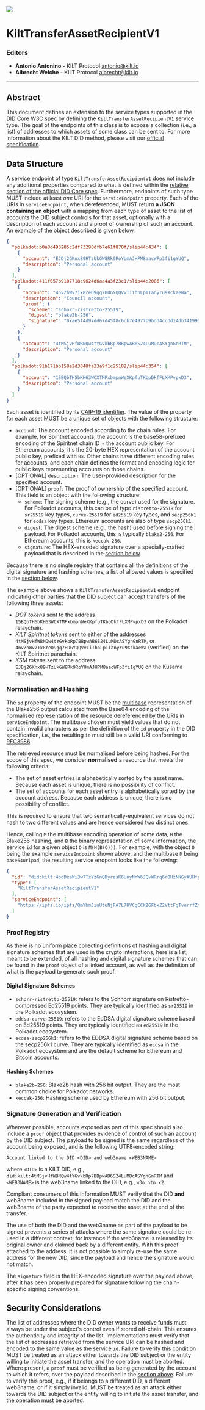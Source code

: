 [![](.maintain/media/kilt-header.png)](https://kilt.io)

# KiltTransferAssetRecipientV1

<!-- TODO: Update snippets, signatures, hashes and IPFS CID once the final version of the document has been agreed on -->

### Editors

- **Antonio Antonino** - KILT Protocol [antonio@kilt.io](mailto:antonio@kilt.io)
- **Albrecht Weiche** - KILT Protocol [albrecht@kilt.io](mailto:albrecht@kilt.io)

---

## Abstract

This document defines an extension to the service types supported in the [DID Core W3C spec][did-core-spec] by defining the `KiltTransferAssetRecipientV1` service type.
The goal of the endpoints of this class is to expose a collection (i.e., a list) of addresses to which assets of some class can be sent to.
For more information about the KILT DID method, please visit our [official specification][kilt-did-spec].

## Data Structure

A service endpoint of type `KiltTransferAssetRecipientV1` does not include any additional properties compared to what is defined within the [relative section of the official DID Core spec][did-core-spec-services].
Furthermore, endpoints of such type MUST include at least *one* URI for the `serviceEndpoint` property.
Each of the URIs in `serviceEndpoint`, when dereferenced, MUST return **a JSON containing an object** with a mapping from each type of asset to the list of accounts the DID subject controls for that asset, optionally with a description of each account and a proof of ownership of such an account.
An example of the object described is given below.

```json
{
  "polkadot:b0a8d493285c2df73290dfb7e61f870f/slip44:434": [
    {
      "account": "EJDj2GKnx89HTzUkGW8Rk9RoYUmAJHPM8aacWFp3fi1gYUQ",
      "description": "Personal account"
    }
  ],
  "polkadot:411f057b9107718c9624d6aa4a3f23c1/slip44:2086": [
    {
      "account": "4nvZhWv71x8reD9gq7BUGYQQVvTiThnLpTTanyru9XckaeWa",
      "description": "Council account",
      "proof": {
        "scheme": "schorr-ristretto-25519",
        "digest": "blake2b-256",
        "signature": "0xae5f4d97dd67d45f8c6cb7e4977b9bdd4ccdd14db341995ba5074bccbe27c004a17bcf4a53e1e6a1eaac135c5f2b492e7d84dbbe4d80c221d3caed915f7b1286"
      }
    },
    {
      "account": "4tMSjvHfWBNQw4tYGvkbRp7BBpwAB6S24LuMDcASYgnGnRTM",
      "description": "Personal account"
    }
  ],
  "polkadot:91b171bb158e2d3848fa23a9f1c25182/slip44:354": [
    {
      "account": "15BQbTH5bKH63WCXTMPxbmpnWeXKpfuTKbpDkfFLXMPvpxD3",
      "description": "Personal account"
    }
  ]
}
```

Each asset is identified by its [CAIP-19 identifier][caip-19-spec].
The value of the property for each asset MUST be a unique set of objects with the following structure:

* `account`: The account encoded according to the chain rules. For example, for Spiritnet accounts, the account is the base58-prefixed encoding of the Spiritnet chain ID + the account public key. For Ethereum accounts, it's the 20-byte HEX representation of the account public key, prefixed with `0x`. Other chains have different encoding rules for accounts, and each chain defines the format and encoding logic for public keys representing accounts on those chains.
* [OPTIONAL] `description`: The user-provided description for the specified account.
* [OPTIONAL] `proof`: The proof of ownership of the specified account. This field is an object with the following structure:
  * `scheme`: The signing scheme (e.g., the curve) used for the signature. For Polkadot accounts, this can be of type `ristretto-25519` for `sr25519` key types, `curve-25519` for `ed25519` key types, and `secp256k1` for `ecdsa` key types. Ethereum accounts are also of type `secp256k1`.
  * `digest`: The digest scheme (e.g., the hash) used before signing the payload. For Polkadot accounts, this is typically `blake2-256`. For Ethereum accounts, this is `keccak-256`.
  * `signature`: The HEX-encoded signature over a specially-crafted payload that is described in the [section below](#proof-registry).

Because there is no single registry that contains all the definitions of the digital signature and hashing schemes, a list of allowed values is specified in the [section below](#proof-registry).

The example above shows a `KiltTransferAssetRecipientV1` endpoint indicating other parties that the DID subject can accept transfers of the following three assets:

- *DOT tokens* sent to the address `15BQbTH5bKH63WCXTMPxbmpnWeXKpfuTKbpDkfFLXMPvpxD3` on the Polkadot relaychain.
- *KILT Spiritnet tokens* sent to either of the addresses `4tMSjvHfWBNQw4tYGvkbRp7BBpwAB6S24LuMDcASYgnGnRTM`, or `4nvZhWv71x8reD9gq7BUGYQQVvTiThnLpTTanyru9XckaeWa` (verified) on the KILT Spiritnet parachain.
- *KSM tokens* sent to the address `EJDj2GKnx89HTzUkGW8Rk9RoYUmAJHPM8aacWFp3fi1gYUQ` on the Kusama relaychain.

### Normalisation and Hashing

The `id` property of the endpoint MUST be the [multibase][multibase] representation of the Blake256 output calculated from the Base64 encoding of the normalised representation of the resource dereferenced by the URIs in `serviceEndpoint`.
The multibase chosen must yield values that do not contain invalid characters as per the definition of the `id` property in the DID specification, i.e., the resulting `id` must still be a valid URI conforming to [RFC3986][rfc3986].

The retrieved resource must be normalised before being hashed.
For the scope of this spec, we consider **normalised** a resource that meets the following criteria:

* The set of asset entries is alphabetically sorted by the asset name. Because each asset is unique, there is no possibility of conflict.
* The set of accounts for each asset entry is alphabetically sorted by the account address. Because each address is unique, there is no possibility of conflict.

This is required to ensure that two semantically-equivalent services do not hash to two different values and are hence considered two distinct ones.

Hence, calling `M` the multibase encoding operation of some data, `H` the Blake256 hashing, and `B` the binary representation of some information, the service `id` for a given object `O` is `M(H(B(O)))`.
For example, with the object `O` being the example `serviceEndpoint` shown above, and the multibase `M` being `base64urlpad`, the resulting service endpoint looks like the following:

```json
{
  "id": "did:kilt:4pqDzaWi3w7TzYzGnQDyrasK6UnyNnW6JQvWRrq6r8HzNNGy#UHfpCR8mCNP5FvNRjN7rLHm7DA8fm7bqB6Pd4fGjaJ4Y=",
  "type": [
    "KiltTransferAssetRecipientV1"
  ],
  "serviceEndpoint": [
    "https://ipfs.io/ipfs/QmYbmJiuUtuNjFA7L7HVCgCCK2GFbxZ2VttFgTvurrfZff"
  ]
}
```

### Proof Registry

As there is no uniform place collecting definitions of hashing and digital signature schemes that are used in the crypto interactions, here is a list, meant to be extended, of all hashing and digital signature schemes that can be found in the `proof` object of a linked account, as well as the definition of what is the payload to generate such proof.

#### Digital Signature Schemes

* `schorr-ristretto-25519`: refers to the Schnorr signature on Ristretto-compressed Ed25519 points. They are typically identified as `sr25519` in the Polkadot ecosystem.
* `eddsa-curve-25519`: refers to the EdDSA digital signature scheme based on Ed25519 points. They are typically identified as `ed25519` in the Polkadot ecosystem.
* `ecdsa-secp256k1`: refers to the EDDSA digital signature scheme based on the secp256k1 curve. They are typically identified as `ecdsa` in the Polkadot ecosystem and are the default scheme for Ethereum and Bitcoin accounts.

#### Hashing Schemes

* `blake2b-256`: Blake2b hash with 256 bit output. They are the most common choice for Polkadot networks.
* `keccak-256`: Hashing scheme used by Ethereum with 256 bit output.

### Signature Generation and Verification

Wherever possible, accounts exposed as part of this spec should also include a `proof` object that provides evidence of control of such an account by the DID subject.
The payload to be signed is the same regardless of the account being exposed, and is the following UTF8-encoded string:

```
Account linked to the DID <DID> and web3name <WEB3NAME>
```

where `<DID>` is a KILT DID, e.g., `did:kilt:4tMSjvHfWBNQw4tYGvkbRp7BBpwAB6S24LuMDcASYgnGnRTM` and `<WEB3NAME>` is the web3name linked to the DID, e.g., `w3n:ntn_x2`.

Compliant consumers of this information MUST verify that the DID **and** web3name included in the signed payload match the DID and the web3name of the party expected to receive the asset at the end of the transfer.

The use of both the DID and the web3name as part of the payload to be signed prevents a series of attacks where the same signature could be re-used in a different context, for instance if the web3name is released by its original owner and claimed back by a different entity.
With this proof attached to the address, it is not possible to simply re-use the same address for the new DID, since the payload and hence the signature would not match.

The `signature` field is the HEX-encoded signature over the payload above, after it has been properly prepared for signature following the chain-specific signing conventions.

## Security Considerations

The list of addresses where the DID owner wants to receive funds must always be under the subject's control even if stored off-chain.
This ensures the authenticity and integrity of the list.
Implementations must verify that the list of addresses retrieved from the service URI can be hashed and encoded to the same value as the service `id`.
Failure to verify this condition MUST be treated as an attack either towards the DID subject or the entity willing to initiate the asset transfer, and the operation must be aborted.
Where present, a `proof` must be verified as being generated by the account to which it refers, over the payload described in the [section above](#proof-registry). Failure to verify this proof, e.g., if it belongs to a different DID, a different web3name, or if it simply invalid, MUST be treated as an attack either towards the DID subject or the entity willing to initiate the asset transfer, and the operation must be aborted.

[did-core-spec]: https://www.w3.org/TR/did-core
[kilt-did-spec]: https://github.com/KILTprotocol/spec-kilt-did
[multibase]: https://github.com/multiformats/multibase#multibase-by-example
[did-core-spec-services]: https://www.w3.org/TR/did-core/#services=
[caip-19-spec]: https://github.com/ChainAgnostic/CAIPs/blob/master/CAIPs/caip-19.md
[caip-2-spec]: https://github.com/ChainAgnostic/CAIPs/blob/master/CAIPs/caip-2.md
[caip-13-spec]: https://github.com/ChainAgnostic/CAIPs/blob/master/CAIPs/caip-13.md
[rfc3986]: https://www.w3.org/TR/did-core/#bib-rfc3986
